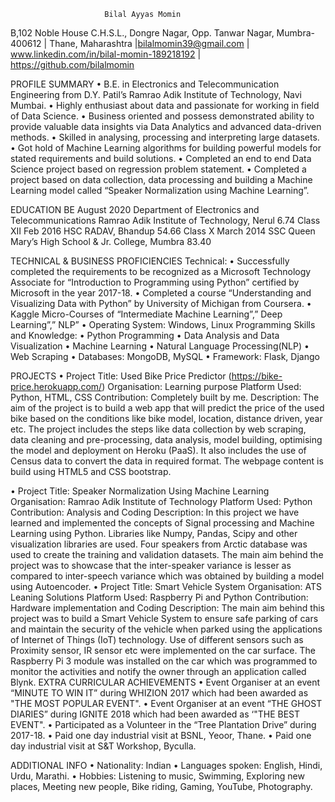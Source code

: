                          Bilal Ayyas Momin
B,102 Noble House C.H.S.L., Dongre Nagar, Opp. Tanwar Nagar, Mumbra-400612 | Thane, Maharashtra |bilalmomin39@gmail.com | www.linkedin.com/in/bilal-momin-189218192 | https://github.com/bilalmomin
 
PROFILE SUMMARY
•	B.E. in Electronics and Telecommunication Engineering from D.Y. Patil’s Ramrao Adik Institute of Technology, Navi Mumbai.
•	Highly enthusiast about data and passionate for working in field of Data Science.
•	Business oriented and possess demonstrated ability to provide valuable data insights via Data Analytics and advanced data-driven methods.
•	Skilled in analysing, processing and interpreting large datasets.
•	Got hold of Machine Learning algorithms for building powerful models for stated requirements and build solutions.
•	Completed an end to end Data Science project based on regression problem statement.
•	Completed a project based on data collection, data processing and building a Machine Learning model called “Speaker Normalization using Machine Learning”.

EDUCATION 
BE	August 2020	Department of Electronics and Telecommunications	Ramrao Adik Institute of Technology, Nerul	6.74
Class XII	Feb 2016	HSC	RADAV, Bhandup	54.66
Class X	March 2014	SSC	Queen Mary’s High School & Jr. College, Mumbra	83.40

TECHNICAL & BUSINESS PROFICIENCIES 
Technical: 
•	Successfully completed the requirements to be recognized as a Microsoft Technology Associate for “Introduction to Programming using Python” certified by Microsoft in the year 2017-18.
•	Completed a course “Understanding and Visualizing Data with Python” by University of Michigan from Coursera.
•	Kaggle Micro-Courses of “Intermediate Machine Learning”,” Deep Learning”,” NLP” 
•	Operating System: Windows, Linux
Programming Skills and Knowledge:
•	Python Programming
•	Data Analysis and Data Visualization
•	Machine Learning 
•	Natural Language Processing(NLP)
•	Web Scraping
•	Databases: MongoDB, MySQL
•	Framework: Flask, Django
	 
 
PROJECTS 
•	Project Title: Used Bike Price Predictor (https://bike-price.herokuapp.com/)
Organisation: Learning purpose
Platform Used: Python, HTML, CSS
Contribution: Completely built by me.
Description: The aim of the project is to build a web app that will predict the price of the used bike based on the conditions like bike model, location, distance driven, year etc. The project includes the steps like data collection by web scraping, data cleaning and pre-processing, data analysis, model building, optimising the model and deployment on Heroku (PaaS). It also includes the use of Census data to convert the data in required format. The webpage content is build using HTML5 and CSS bootstrap.

•	Project Title: Speaker Normalization Using Machine Learning
Organisation: Ramrao Adik Institute of Technology
Platform Used: Python
Contribution: Analysis and Coding
Description: In this project we have learned and implemented the concepts of Signal processing and Machine Learning using Python. Libraries like Numpy, Pandas, Scipy and other visualization libraries are used. Four speakers from Arctic database was used to create the training and validation datasets. The main aim behind the project was to showcase that the inter-speaker variance is lesser as compared to inter-speech variance which was obtained by building a model using Autoencoder.
•	Project Title: Smart Vehicle System
Organisation: ATS Leaning Solutions
Platform Used: Raspberry Pi and Python
Contribution: Hardware implementation and Coding
Description: The main aim behind this project was to build a Smart Vehicle System to ensure safe parking of cars and maintain the security of the vehicle when parked using the applications of Internet of Things (IoT) technology. Use of different sensors such as Proximity sensor, IR sensor etc were implemented on the car surface. The Raspberry Pi 3 module was installed on the car which was programmed to monitor the activities and notify the owner through an application called Blynk.
EXTRA CURRICULAR ACHIEVEMENTS
•	 Event Organiser at an event “MINUTE TO WIN IT” during WHIZION 2017 which had been awarded as "THE MOST POPULAR EVENT".
•	 Event Organiser at an event “THE GHOST DIARIES” during IGNITE 2018 which had been awarded as ‘"THE BEST EVENT".
•	Participated as a Volunteer in the “Tree Plantation Drive” during 2017-18.
•	Paid one day industrial visit at BSNL, Yeoor, Thane.
•	Paid one day industrial visit at S&T Workshop, Byculla.

ADDITIONAL INFO
•	 Nationality: Indian
•	 Languages spoken: English, Hindi, Urdu, Marathi.
•	 Hobbies: Listening to music, Swimming, Exploring new places, Meeting new people, Bike riding,       Gaming, YouTube, Photography.
 
 
 
 
 
 
 
 
 
